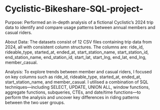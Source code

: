# Cyclistic-Bikeshare-SQL-project-

Purpose: Performed an in-depth analysis of a fictional Cyclistic’s 2024 trip data to identify and compare usage patterns between annual members and casual riders.

About Data: The datasets consist of 12 CSV files containing trip data from 2024, all with consistent column structures. The columns are: ride_id, rideable_type, started_at, ended_at, start_station_name, start_station_id, end_station_name, end_station_id, start_lat, start_lng, end_lat, end_lng, member_casual. 

Analysis: To explore trends between member and casual riders, I focused on key columns such as ride_id, rideable_type, started_at, ended_at, start_station_name, and member_casual. I utilised a combination of SQL techniques—including SELECT, UPDATE, UNION ALL, window functions, aggregate functions, subqueries, CTEs, and date/time functions—to perform the analysis and uncover key differences in riding patterns between the two user groups.
